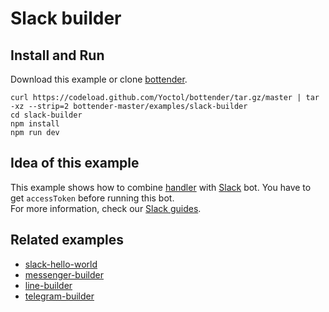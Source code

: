 # Slack builder

## Install and Run

Download this example or clone [bottender](https://github.com/Yoctol/bottender).

```
curl https://codeload.github.com/Yoctol/bottender/tar.gz/master | tar -xz --strip=2 bottender-master/examples/slack-builder
cd slack-builder
npm install
npm run dev
```

## Idea of this example

This example shows how to combine [handler](https://yoctol.github.io/bottender-docs/docs/APIReference-Handler) with [Slack](https://slack.com/) bot. You have to get `accessToken` before running this bot.  
For more information, check our [Slack guides](https://yoctol.github.io/bottender-docs/docs/Platforms-Slack).  

## Related examples

- [slack-hello-world](../slack-hello-world)
- [messenger-builder](../messenger-builder)
- [line-builder](../line-builder)
- [telegram-builder](../telegram-builder)
